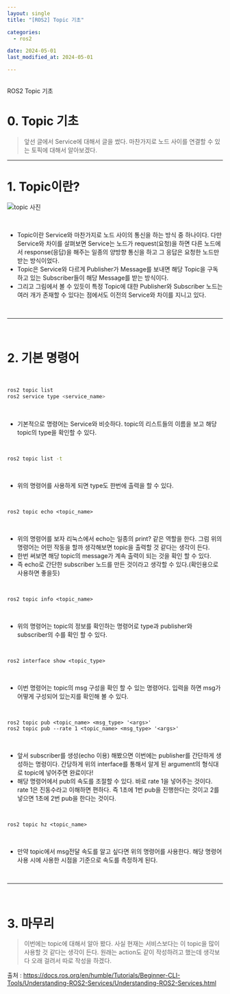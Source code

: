 ```yaml
---
layout: single
title: "[ROS2] Topic 기초"

categories:
  - ros2

date: 2024-05-01
last_modified_at: 2024-05-01

---
```

<br>
ROS2 Topic 기초
<br>

# 0.  Topic 기초

> 앞선 글에서 Service에 대해서 글을 썼다. 마찬가지로 노드 사이를 연결할 수 있는 토픽에 대해서 알아보겠다.
> 

---

# 1. Topic이란?

![topic 사진](https://github.com/gubam/gubam.github.io/assets/109836946/4981ff00-701f-467e-a39f-10a9e4f7d47b)

<br>

- Topic이란 Service와 마찬가지로 노드 사이의 통신을 하는 방식 중 하나이다. 다만 Service와 차이를 살펴보면 Service는 노드가 request(요청)을 하면 다른 노드에서 response(응답)을 해주는 일종의 양방향 통신을 하고 그 응답은 요청한 노드만 받는 방식이었다.
- Topic은 Service와 다르게 Publisher가 Message를 보내면 해당 Topic을 구독하고 있는 Subscriber들이 해당 Message를 받는 방식이다.
- 그리고 그림에서 볼 수 있듯이 특정 Topic에 대한 Publisher와 Subscriber 노드는 여러 개가 존재할 수 있다는 점에서도 이전의 Service와 차이를 지니고 있다.

<br>

---
<br>

# 2. 기본 명령어

<br>

```bash
ros2 topic list
ros2 service type <service_name>
```
<br>

- 기본적으로 명령어는 Service와 비슷하다. topic의 리스트들의 이름을 보고 해당 topic의 type을 확인할 수 있다.
<br>

```bash
ros2 topic list -t
```
<br>

- 위의 명령어를 사용하게 되면 type도 한번에 출력을 할 수 있다.
<br>

```docker
ros2 topic echo <topic_name>
```
<br>

- 위의 명령어를 보자 리눅스에서 echo는 일종의 print? 같은 역할을 한다. 그럼 위의 명령어는 어떤 작동을 할까 생각해보면 topic을 출력할 것 같다는 생각이 든다.
- 한번 써보면 해당 topic의 message가 계속 출력이 되는 것을 확인 할 수 있다.
- 즉 echo로 간단한 subscriber 노드를 만든 것이라고 생각할 수 있다.(확인용으로 사용하면 좋을듯)
<br>

```docker
ros2 topic info <topic_name>
```
<br>

- 위의 명령어는 topic의 정보를 확인하는 명령어로 type과 publisher와 subscriber의 수를 확인 할 수 있다.
<br>

```docker
ros2 interface show <topic_type>
```
<br>

- 이번 명령어는 topic의 msg 구성을 확인 할 수 있는 명령어다. 입력을 하면 msg가 어떻게 구성되어 있는지를 확인해 볼 수 있다.
<br>

```docker
ros2 topic pub <topic_name> <msg_type> '<args>'
ros2 topic pub --rate 1 <topic_name> <msg_type> '<args>'
```
<br>

- 앞서 subscriber를 생성(echo 이용) 해봤으면 이번에는 publisher를 간단하게 생성하는 명령이다.  간당하게 위의 interface를 통해서 알게 된  argument의 형식대로 topic에 넣어주면 완료이다!
- 해당 명령어에서 pub의 속도를 조절할 수 있다. 바로 rate 1을 넣어주는 것이다. rate 1은 진동수라고 이해하면 편하다. 즉 1초에 1번 pub을 진행한다는 것이고 2를 넣으면 1초에 2번 pub을 한다는 것이다.
<br>

```docker
ros2 topic hz <topic_name>
```
<br>

- 만약 topic에서 msg전달 속도를 알고 싶다면 위의 명령어를 사용한다. 해당 명령어 사용 시에 사용한 시점을 기준으로 속도를 측정하게 된다.
<br>

---
<br>

# 3. 마무리

> 이번에는 topic에 대해서 알아 봤다. 사실 현재는 서비스보다는 이 topic을 많이 사용할 것 같다는 생각이 든다. 원래는 action도 같이 작성하려고 했는데 생각보다 오래 걸려서 따로 작성을 하겠다.
>
출처 : <https://docs.ros.org/en/humble/Tutorials/Beginner-CLI-Tools/Understanding-ROS2-Services/Understanding-ROS2-Services.html>
